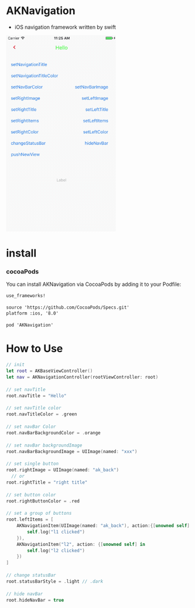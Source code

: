 # AKNavigation
+ iOS navigation framework written by swift

![](demo.gif)

# install
### cocoaPods
You can install AKNavigation via CocoaPods by adding it to your Podfile:

```
use_frameworks!

source 'https://github.com/CocoaPods/Specs.git'
platform :ios, '8.0'

pod 'AKNavigation'

```

# How to Use
```swift
// init
let root = AKBaseViewController()
let nav = AKNavigationController(rootViewController: root)

// set navTitle
root.navTitle = "Hello"

// set navTitle color
root.navTitleColor = .green

// set navBar Color
root.navBarBackgroundColor = .orange

// set navBar backgroundImage
root.navBarBackgroundImage = UIImage(named: "xxx")

// set single button
root.rightImage = UIImage(named: "ak_back")
  // or
root.rightTitle = "right title"

// set button color
root.rightButtonColor = .red

// set a group of buttons 
root.leftItems = [
	AKNavigationItem(UIImage(named: "ak_back"), action:{[unowned self] in
		self.log("l1 clicked")
	}),
	AKNavigationItem("l2", action: {[unowned self] in
		self.log("l2 clicked")
	})
]

// change statusBar
root.statusBarStyle = .light // .dark

// hide navBar
root.hideNavBar = true
```